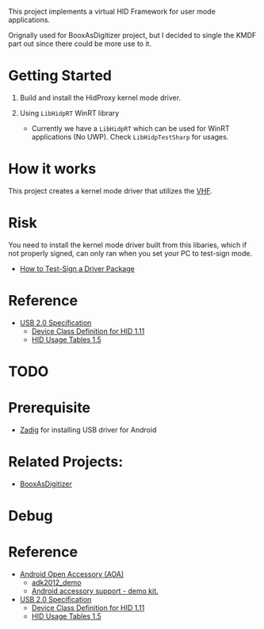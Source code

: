 This project implements a virtual HID Framework for user mode applications.

Orignally used for BooxAsDigitizer project, but I decided to single the KMDF part out since there could be more use to it.

# Getting Started
1. Build and install the HidProxy kernel mode driver.

2. Using `LibHidpRT` WinRT library
    - Currently we have a `LibHidpRT` which can be used for WinRT applications (No UWP). Check `LibHidpTestSharp` for usages.

# How it works
This project creates a kernel mode driver that utilizes the [VHF](https://learn.microsoft.com/en-us/windows-hardware/drivers/ddi/vhf/).

# Risk
You need to install the kernel mode driver built from this libaries, which if not properly signed, can only ran when you set your PC to test-sign mode.

- [How to Test-Sign a Driver Package](https://learn.microsoft.com/en-us/windows-hardware/drivers/install/how-to-test-sign-a-driver-package)

# Reference
- [USB 2.0 Specification](https://www.usb.org/document-library/usb-20-specification)
    - [Device Class Definition for HID 1.11](https://www.usb.org/document-library/device-class-definition-hid-111)
    - [HID Usage Tables 1.5](https://www.usb.org/document-library/hid-usage-tables-15)

# TODO

# Prerequisite
- [Zadig](https://zadig.akeo.ie/) for installing USB driver for Android 

# Related Projects:
- [BooxAsDigitizer](https://xeonj.visualstudio.com/Misc/_git/BooxAsDigitizer)

# Debug

# Reference
- [Android Open Accessory (AOA)](https://source.android.com/docs/core/interaction/accessories/protocol)
    - [adk2012_demo](https://android.googlesource.com/device/google/accessory/adk2012_demo)
    - [Android accessory support - demo kit.](https://android.googlesource.com/device/google/accessory/demokit)
- [USB 2.0 Specification](https://www.usb.org/document-library/usb-20-specification)
    - [Device Class Definition for HID 1.11](https://www.usb.org/document-library/device-class-definition-hid-111)
    - [HID Usage Tables 1.5](https://www.usb.org/document-library/hid-usage-tables-15)